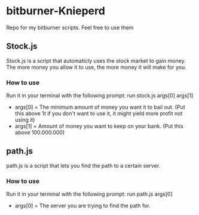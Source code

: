 # bitburner-Knieperd
Repo for my bitburner scripts. Feel free to use them

## Stock.js
Stock.js is a script that automaticly uses the stock market to gain money. The more money you allow it to use, the more money it will make for you.


### How to use
Run it in your terminal with the following prompt:
run stock.js args[0] args[1]
- args[0] = The minimum amount of money you want it to bail out. (Put this above 1t if you don't want to use it, it might yield more profit not using it)
- args[1] = Amount of money you want to keep on your bank. (Put this above 100.000.000)


## path.js
path.js is a script that lets you find the path to a certain server.

### How to use
Run it in your terminal with the following prompt:
run path.js args[0]
- args[0] = The server you are trying to find the path for.
